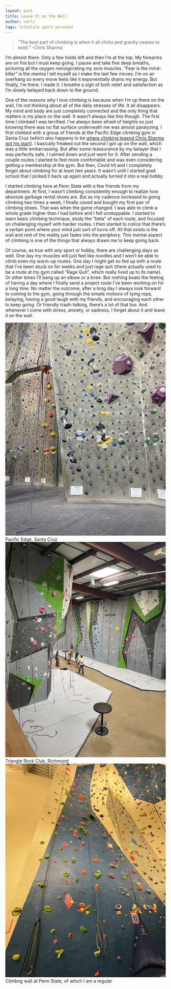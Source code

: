 ```yaml
---
layout: post
title: Leave It on the Wall
author: carli
tags: lifestyle sport personal
---
```


>”The best part of climbing is when it all clicks and gravity ceases to exist.” -Chris Sharma

I’m almost there. Only a few holds left and then I’m at the top. My forearms are on fire but I must keep going. I pause and take five deep breaths, picturing all the oxygen reinvigorating my sore muscles. “Fear is the mind-killer” is the mantra I tell myself as I make the last few moves. I’m on an overhang so every move feels like it exponentially drains my energy. But finally, I’m there. I made it. I breathe a sigh of both relief and satisfaction as I’m slowly belayed back down to the ground.

One of the reasons why I love climbing is because when I’m up there on the wall, I’m not thinking about all of the daily stresses of life. It all disappears. My mind and body are just completely connected and the only thing that matters is my place on the wall. It wasn’t always like this though. The first time I climbed I was terrified. I’ve always been afraid of heights so just knowing there was no flat surface underneath me was almost paralyzing. I first climbed with a group of friends at the Pacific Edge climbing gym in Santa Cruz (which also happens to be [where climbing legend Chris Sharma got his start](http://www.chrissharma.com/about-chris)). I basically freaked out the second I got up on the wall, which was a little embarrassing. But after some reassurance by my belayer that I was perfectly safe, I calmed down and just went for it. After sending a couple routes I started to feel more comfortable and was even considering getting a membership at the gym. But then, Covid hit and I completely forgot about climbing for at least two years. It wasn’t until I started grad school that I picked it back up again and actually turned it into a real hobby. 

I started climbing here at Penn State with a few friends from my department. At first, I wasn’t climbing consistently enough to realize how absolute garbage rental shoes are. But as my cadence increased to going climbing two times a week, I finally caved and bought my first pair of climbing shoes. That was when the game changed. I was able to climb a whole grade higher than I had before and I felt unstoppable. I started to learn basic climbing technique, study the “beta” of each route, and focused on challenging myself with harder routes. I then started to notice that there’s a certain point where your mind just sort of turns off. All that exists is the wall and rest of the reality just fades into the periphery. This mental aspect of climbing is one of the things that always draws me to keep going back.

Of course, as true with any sport or hobby, there are challenging days as well. One day my muscles will just feel like noodles and I won’t be able to climb even my warm-up routes. One day I might get so fed up with a route that I’ve been stuck on for weeks and just rage quit (there actually used to be a route at my gym called “Rage Quit”, which really lived up to its name). Or other times I’ll bang up an elbow or a knee. But nothing beats the feeling of having a day where I finally send a project route I’ve been working on for a long time. No matter the outcome, after a long day I always look forward to coming to the gym, going through the simple motions of tying rope, belaying, having a good laugh with my friends, and encouraging each other to keep going. Or friendly trash-talking, there’s a lot of that too. And whenever I come with stress, anxiety, or sadness, I forget about it and leave it on the wall.


<img src='/images/pacificedge.jpg'>
Pacific Edge, Santa Cruz

<img src='/images/trianglerockclub.jpg'>
Triangle Rock Club, Richmond

<img src='/images/pennstateclimbing.jpg'>
Climbng wall at Penn State, of which I am a regular
